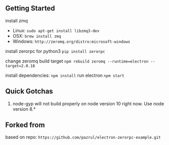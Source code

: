 
## Getting Started

install zmq
* Linux: `sudo apt-get install libzmq3-dev`
* OSX: `brew install zmq`
* Windows: `http://zeromq.org/distro:microsoft-windows`

install zerorpc for python3
`pip install zerorpc`

change zeromq build target
`npm rebuild zeromq --runtime=electron --target=2.0.18`

install dependencies:
`npm install`
run electron 
`npm start`

## Quick Gotchas
1. node-gyp will not build properly on node version 10 right now. Use node version 8.*

## Forked from
based on repo:
`https://github.com/pazrul/electron-zerorpc-example.git`

